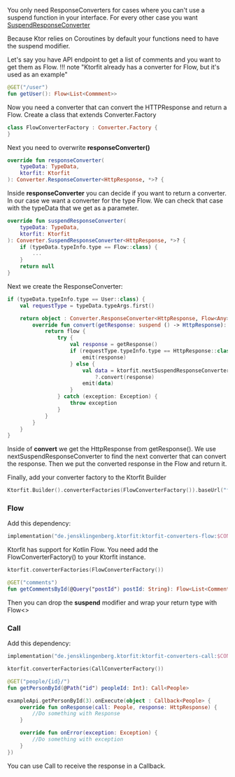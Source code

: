 You only need ResponseConverters for cases where you can't use a suspend function in your interface. For every other
case you want [SuspendResponseConverter](./suspendresponseconverter.md)

Because Ktor relies on Coroutines by default your functions need to have the suspend modifier.

Let's say you have API endpoint to get a list of comments and you want to get them as Flow.
!!! note "Ktorfit already has a converter for Flow, but it's used as an example"

```kotlin
@GET("/user")
fun getUser(): Flow<List<Commment>>
```

Now you need a converter that can convert the HTTPResponse and return a Flow.
Create a class that extends Converter.Factory

```kotlin
class FlowConverterFactory : Converter.Factory {
}
```

Next you need to overwrite **responseConverter()**

```kotlin
override fun responseConverter(
    typeData: TypeData,
    ktorfit: Ktorfit
): Converter.ResponseConverter<HttpResponse, *>? {
```

Inside **responseConverter** you can decide if you want to return a converter. In our case we want a converter for the
type Flow.
We can check that case with the typeData that we get as a parameter.

```kotlin
override fun suspendResponseConverter(
    typeData: TypeData,
    ktorfit: Ktorfit
): Converter.SuspendResponseConverter<HttpResponse, *>? {
    if (typeData.typeInfo.type == Flow::class) {
        ...
    }
    return null
}
```

Next we create the ResponseConverter:

```kotlin
if (typeData.typeInfo.type == User::class) {
    val requestType = typeData.typeArgs.first()

    return object : Converter.ResponseConverter<HttpResponse, Flow<Any>> {
        override fun convert(getResponse: suspend () -> HttpResponse): Flow<Any> {
            return flow {
                try {
                    val response = getResponse()
                    if (requestType.typeInfo.type == HttpResponse::class) {
                        emit(response)
                    } else {
                        val data = ktorfit.nextSuspendResponseConverter(this@FlowConverterFactory, requestType)
                            ?.convert(response)
                        emit(data)
                    }
                } catch (exception: Exception) {
                    throw exception
                }
            }
        }
    }
}

```

Inside of **convert** we get the HttpResponse from getResponse(). We use nextSuspendResponseConverter to find the next converter that can 
convert the response. Then we put the converted response in the Flow and return it.

Finally, add your converter factory to the Ktorfit Builder

```kotlin
Ktorfit.Builder().converterFactories(FlowConverterFactory()).baseUrl("foo").build()
```

### Flow

Add this dependency:
```kotlin
implementation("de.jensklingenberg.ktorfit:ktorfit-converters-flow:$CONVERTER_VERSION")
```

Ktorfit has support for Kotlin Flow. You need add the FlowConverterFactory() to your Ktorfit instance.

```kotlin
ktorfit.converterFactories(FlowConverterFactory())
```

```kotlin
@GET("comments")
fun getCommentsById(@Query("postId") postId: String): Flow<List<Comment>>
```

Then you can drop the **suspend** modifier and wrap your return type with Flow<>

### Call

Add this dependency:
```kotlin
implementation("de.jensklingenberg.ktorfit:ktorfit-converters-call:$CONVERTER_VERSION")
```

```kotlin
ktorfit.converterFactories(CallConverterFactory())
```

```kotlin
@GET("people/{id}/")
fun getPersonById(@Path("id") peopleId: Int): Call<People>
```

```kotlin
exampleApi.getPersonById(3).onExecute(object : Callback<People> {
    override fun onResponse(call: People, response: HttpResponse) {
        //Do something with Response
    }

    override fun onError(exception: Exception) {
        //Do something with exception
    }
})
```

You can use Call<T> to receive the response in a Callback.
